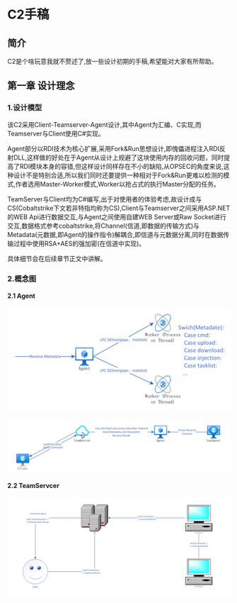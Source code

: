 # C2手稿

## 简介

C2是个啥玩意我就不赘述了,放一些设计初期的手稿,希望能对大家有所帮助。

## 第一章 设计理念

### 1.设计模型

该C2采用Client-Teamserver-Agent设计,其中Agent为汇编、C实现,而Teamserver与Client使用C\#实现。

Agent部分以RDI技术为核心扩展,采用Fork&Run思想设计,即傀儡进程注入RDI反射DLL,这样做的好处在于Agent从设计上规避了这块使用内存的回收问题，同时提高了RDI模块本身的容错,但这样设计同样存在不小的缺陷,从OPSEC的角度来说,这种设计不是特别合适,所以我们同时还要提供一种相对于Fork&Run更难以检测的模式,作者选用Master-Worker模式,Worker以抢占式的执行Master分配的任务。

TeamServer与Client均为C\#编写,出于对使用者的体验考虑,故设计成与CS\(Cobaltstrike下文若非特指均称为CS\),Client与Teamserver之间采用ASP.NET的WEB Api进行数据交互,与Agent之间使用自建WEB Server或Raw Socket进行交互,数据格式参考cobaltstrike,将Channel\(信道,即数据的传输方式\)与Metadata\(元数据,即Agent的操作指令\)解耦合,即信道与元数据分离,同时在数据传输过程中使用RSA+AES的强加密\(在信道中实现\)。

具体细节会在后续章节正文中讲解。

### 2.概念图

#### 2.1 Agent

![](../../.gitbook/assets/image-20210615113856114.png)

![](../../.gitbook/assets/image-20210615113817201.png)

#### 2.2 TeamServcer

![](../../.gitbook/assets/image-20210615113754347.png)

